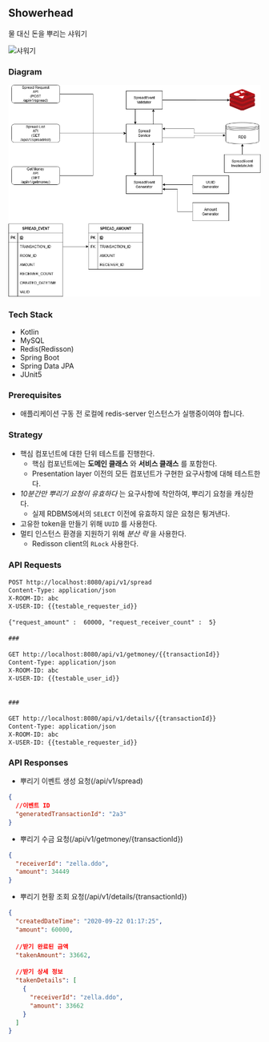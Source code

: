 ## Showerhead
물 대신 돈을 뿌리는 샤워기

![샤워기](https://encrypted-tbn0.gstatic.com/images?q=tbn%3AANd9GcQN269Xia1G5GMBaUPFn90gIqwC5NvkseNFlw&usqp=CAU)

### Diagram
![diagram](./entity_diagram.png)

### Tech Stack

- Kotlin
- MySQL
- Redis(Redisson)
- Spring Boot
- Spring Data JPA
- JUnit5

### Prerequisites

- 애플리케이션 구동 전 로컬에 redis-server 인스턴스가 실행중이여야 합니다. 

### Strategy

- 핵심 컴포넌트에 대한 단위 테스트를 진행한다.
    - 핵심 컴포넌트에는 **도메인 클래스** 와 **서비스 클래스** 를 포함한다. 
    - Presentation layer 이전의 모든 컴포넌트가 구현한 요구사항에 대해 테스트한다.
- *10분간만 뿌리기 요청이 유효하다* 는 요구사항에 착안하여, 뿌리기 요청을 캐싱한다. 
    - 실제 RDBMS에서의 `SELECT` 이전에 유효하지 않은 요청은 튕겨낸다. 
- 고유한 token을 만들기 위해 `UUID` 를 사용한다. 
- 멀티 인스턴스 환경을 지원하기 위해 *분산 락* 을 사용한다. 
    - Redisson client의 `RLock` 사용한다.

### API Requests

```http request
POST http://localhost:8080/api/v1/spread
Content-Type: application/json
X-ROOM-ID: abc
X-USER-ID: {{testable_requester_id}}

{"request_amount" :  60000, "request_receiver_count" :  5}

###

GET http://localhost:8080/api/v1/getmoney/{{transactionId}}
Content-Type: application/json
X-ROOM-ID: abc
X-USER-ID: {{testable_user_id}}


###

GET http://localhost:8080/api/v1/details/{{transactionId}}
Content-Type: application/json
X-ROOM-ID: abc
X-USER-ID: {{testable_requester_id}}
```

### API Responses

- 뿌리기 이벤트 생성 요청(/api/v1/spread)
```json
{
  //이벤트 ID
  "generatedTransactionId": "2a3"
}
```

- 뿌리기 수금 요청(/api/v1/getmoney/{transactionId})
```json
{
  "receiverId": "zella.ddo",
  "amount": 34449
}
```

- 뿌리기 현황 조회 요청(/api/v1/details/{transactionId})
```json
{
  "createdDateTime": "2020-09-22 01:17:25",
  "amount": 60000,

  //받기 완료된 금액 
  "takenAmount": 33662,

  //받기 상세 정보
  "takenDetails": [
    {
      "receiverId": "zella.ddo",
      "amount": 33662
    }
  ]
}

```


